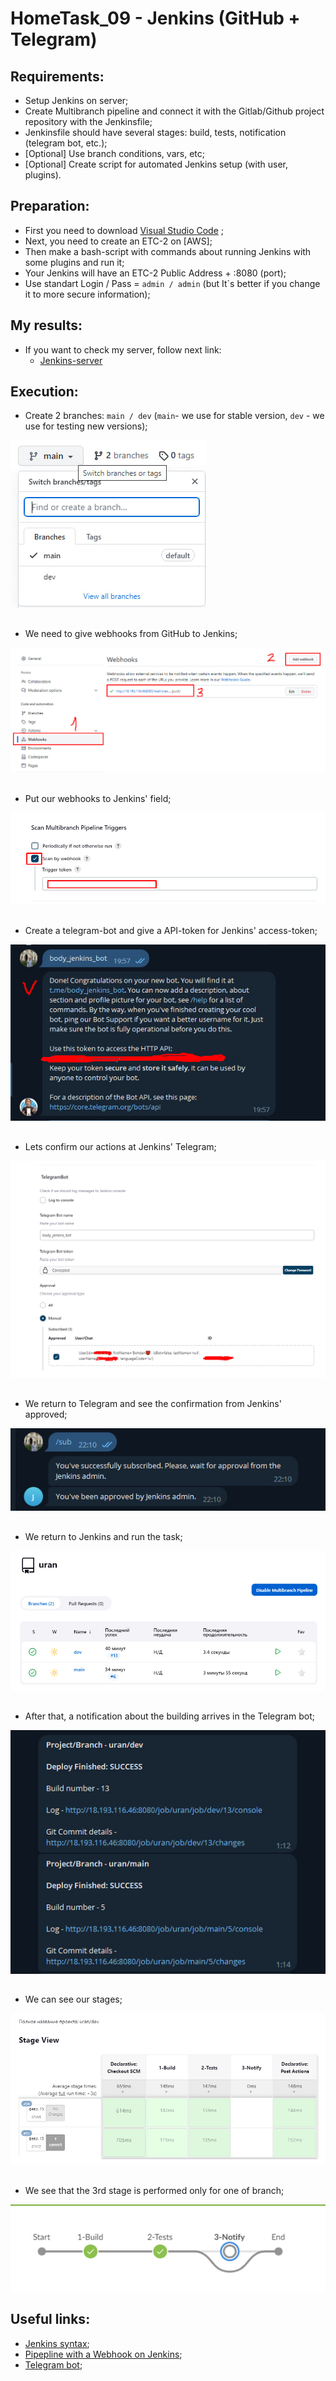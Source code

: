 # HomeTask_09 - Jenkins (GitHub + Telegram)


## Requirements:
 - Setup Jenkins on server;
 - Create Multibranch pipeline and connect it with the Gitlab/Github project repository with the Jenkinsfile;
 - Jenkinsfile should have several stages: build, tests, notification (telegram bot, etc.);
 - [Optional] Use branch conditions, vars, etc;
 - [Optional] Create script for automated Jenkins setup (with user, plugins).

## Preparation:
 - First you need to download [Visual Studio Code][1] ;
 - Next, you need to create an ETC-2 on [AWS];
 - Then make a bash-script with commands about running Jenkins with some plugins and run it;
 - Your Jenkins will have an ETC-2 Public Address + :8080 (port);
 - Use standart Login / Pass = `admin / admin` (but It`s better if you change it to more secure information);
  
  
## My results:

- If you want to check my server, follow next link:
  - [Jenkins-server](http://18.193.116.46:8080/)
  
## Execution:
  
* Create 2 branches: `main / dev` (`main`- we use for stable version, `dev` - we use for testing new versions);  
  
  
![image](https://github.com/body21033/DevOps_BC/blob/main/Lab_09/img/1.jpg?raw=true)

##

* We need to give webhooks from GitHub to Jenkins;

![image](https://github.com/body21033/DevOps_BC/blob/main/Lab_09/img/2.jpg?raw=true)

##

* Put our webhooks to Jenkins' field; 

![image](https://github.com/body21033/DevOps_BC/blob/main/Lab_09/img/3.jpg?raw=true)

##

* Create a telegram-bot and give a API-token for Jenkins' access-token;

![image](https://github.com/body21033/DevOps_BC/blob/main/Lab_09/img/4.jpg?raw=true)

##

* Lets confirm our actions at Jenkins' Telegram;

![image](https://github.com/body21033/DevOps_BC/blob/main/Lab_09/img/5.jpg?raw=true)

##

* We return to Telegram and see the confirmation from Jenkins' approved;

![image](https://github.com/body21033/DevOps_BC/blob/main/Lab_09/img/6.jpg?raw=true)

##

* We return to Jenkins and run the task;

![image](https://github.com/body21033/DevOps_BC/blob/main/Lab_09/img/7.jpg?raw=true)

##

* After that, a notification about the building arrives in the Telegram bot;

![image](https://github.com/body21033/DevOps_BC/blob/main/Lab_09/img/8.jpg?raw=true)

##

* We can see our stages;

![image](https://github.com/body21033/DevOps_BC/blob/main/Lab_09/img/10.png?raw=true)

##

* We see that the 3rd stage is performed only for one of branch;

![image](https://github.com/body21033/DevOps_BC/blob/main/Lab_09/img/9.jpg?raw=true)

##

## Useful links:
- [Jenkins syntax][5];
- [Pipepline with a Webhook on Jenkins][6];
- [Telegram bot][7];

[1]: https://code.visualstudio.com/download
[2]: https://www.youtube.com/watch?v=1GnEgFAFhN8&ab_channel=MorethanCertified
[3]: https://www.youtube.com/watch?v=4u2HQCSuQpo&t=152s&ab_channel=ADV-IT
[4]: https://www.youtube.com/watch?v=IHHIXf39Igo&t=194s&ab_channel=SkylinesAcademy
[5]: https://www.jenkins.io/doc/book/pipeline/syntax/#post
[6]: https://valaxytech.medium.com/multibranch-pipeline-on-jenkins-with-webhook-a65decede4f8
[7]: https://plugins.jenkins.io/telegram-notifications/

